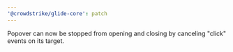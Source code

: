 ```yaml
---
'@crowdstrike/glide-core': patch
---
```


Popover can now be stopped from opening and closing by canceling "click" events on its target.
